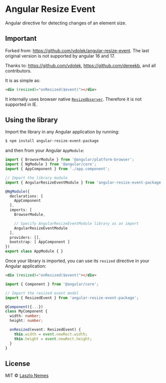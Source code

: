 # Angular Resize Event

Angular directive for detecting changes of an element size.

## Important

Forked from: https://github.com/vdolek/angular-resize-event. The last original version is not supported by angular 16 and 17. 

Thanks to: https://github.com/vdolek, https://github.com/dereekb, and all contributors.

It is as simple as:

```html
<div (resized)="onResized($event)"></div>
```

It internally uses browser native [`ResizeObserver`](https://developer.mozilla.org/en-US/docs/Web/API/ResizeObserver). Therefore it is not supported in IE.

## Using the library

Import the library in any Angular application by running:

```bash
$ npm install angular-resize-event-package
```

and then from your Angular `AppModule`:

```typescript
import { BrowserModule } from '@angular/platform-browser';
import { NgModule } from '@angular/core';
import { AppComponent } from './app.component';

// Import the library module
import { AngularResizeEventModule } from 'angular-resize-event-package';

@NgModule({
  declarations: [
    AppComponent
  ],
  imports: [
    BrowserModule,

    // Specify AngularResizeEventModule library as an import
    AngularResizeEventModule
  ],
  providers: [],
  bootstrap: [ AppComponent ]
})
export class AppModule { }
```

Once your library is imported, you can use its `resized` directive in your Angular application:

```html
<div (resized)="onResized($event)"></div>
```

```typescript
import { Component } from '@angular/core';

// Import the resized event model
import { ResizedEvent } from 'angular-resize-event-package';

@Component({...})
class MyComponent {
  width: number;
  height: number;

  onResized(event: ResizedEvent) {
    this.width = event.newRect.width;
    this.height = event.newRect.height;
  }
}
```
## License

MIT © [Laszlo Nemes](mailto:wow.laszlo@gmail.com)